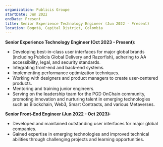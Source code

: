 ```yaml
---
organization: Publicis Groupe
startDate: Jun 2022
endDate: Present
title: Senior Experience Technology Engineer (Jun 2022 - Present)
location: Bogotá, Capital District, Colombia
---
```


**Senior Experience Technology Engineer (Oct 2023 - Present):**

- Developing best-in-class user interfaces for major global brands (including Publicis Global Delivery and Razorfish), adhering to AA accessibility, legal, and security standards.
- Integrating front-end and back-end systems.
- Implementing performance optimization techniques.
- Working with designers and product managers to create user-centered products.
- Mentoring and training junior engineers.
- Serving on the leadership team for the PGD OnChain community, promoting innovation and nurturing talent in emerging technologies such as Blockchain, Web3, Smart Contracts, and various Metaverses.

**Senior Front-End Engineer (Jun 2022 - Oct 2023):**

- Developed and maintained outstanding user interfaces for major global companies.
- Gained expertise in emerging technologies and improved technical abilities through challenging projects and learning opportunities.

